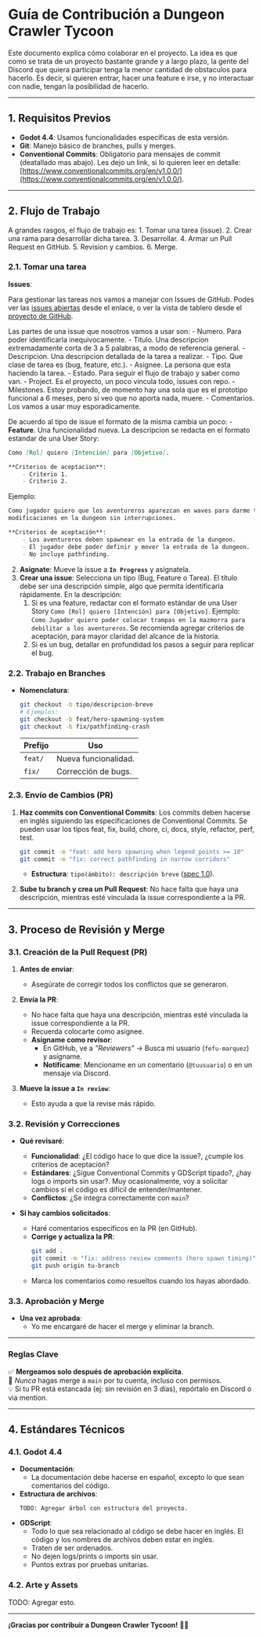 # **Guía de Contribución a Dungeon Crawler Tycoon**  

Este documento explica cómo colaborar en el proyecto. La idea es que como se trata de un proyecto bastante grande y a largo plazo, la gente del Discord que quiera participar tenga la menor cantidad de obstaculos para hacerlo. Es decir, si quieren entrar, hacer una feature e irse, y no  interactuar con nadie, tengan la posibilidad de hacerlo.

---

## **1. Requisitos Previos** 

- **Godot 4.4**: Usamos funcionalidades específicas de esta versión.  
- **Git**: Manejo básico de branches, pulls y merges.  
- **Conventional Commits**: Obligatorio para mensajes de commit (deatallado mas abajo). Les dejo un link, si lo quieren leer en detalle: [https://www.conventionalcommits.org/en/v1.0.0/](https://www.conventionalcommits.org/en/v1.0.0/).

---

## **2. Flujo de Trabajo**  

A grandes rasgos, el flujo de trabajo es:
	1. Tomar una tarea (issue).
	2. Crear una rama para desarrollar dicha tarea.
	3. Desarrollar.
	4. Armar un Pull Request en GitHub.
	5. Revision y cambios.
	6. Merge.

### **2.1. Tomar una tarea**  

**Issues**:

Para gestionar las tareas nos vamos a manejar con Issues de GitHub. Podes ver las [issues abiertas](https://github.com/ArmatorX/dungeon-crawler-tycoon/issues) desde el enlace, o ver la vista de tablero  desde  el [proyecto de GitHub](https://github.com/orgs/ArmatorX/projects/1/views/4).

Las partes de una issue que nosotros vamos a usar son:
	- Numero. Para poder identificarla inequivocamente.
	- Titulo. Una descripcion extremadamente corta de 3 a 5 palabras, a modo de referencia general.
	- Descripcion. Una descripcion detallada de la tarea a realizar.
	- Tipo. Que clase de tarea es (bug, feature, etc.).
	- Asignee. La persona que esta haciendo la tarea.
	- Estado. Para seguir el flujo de trabajo y saber como van.
	- Project. Es el proyecto, un poco vincula todo, issues con repo. 
	- Milestones. Estoy probando, de momento hay una sola que es el prototipo funcional a 6 meses, pero si veo que no aporta nada, muere.
	- Comentarios. Los vamos a usar muy esporadicamente.

De acuerdo al tipo de issue el formato de la misma cambia un poco:
	- **Feature**. Una funcionalidad nueva. La descripcion se redacta en el formato estandar de una User Story:
		
```md
Como [Rol] quiero [Intención] para [Objetivo].

**Criterios de aceptacion**:
	- Criterio 1.
	- Criterio 2.
```

Ejemplo:
	
```md
Como jugador quiero que los aventureros aparezcan en waves para darme tiempo donde pueda realizar 
modificaciones en la dungeon sin interrupciones.

**Criterios de aceptación**:
	- Los aventureros deben spawnear en la entrada de la dungeon.
	- El jugador debe poder definir y mover la entrada de la dungeon.
	- No incluye pathfinding.
```

2. **Asignate**: Mueve la issue a **`In Progress`** y asígnatela.
3. **Crear una issue**: Selecciona un tipo (Bug, Feature o Tarea). El título debe ser una descripción simple, algo que permita identificarla rápidamente. En la descripción:
	1. Si es una feature, redactar con el formato estándar de una User Story `Como [Rol] quiero [Intención] para [Objetivo]`. Ejemplo: `Como Jugador quiero poder colocar trampas en la mazmorra para debilitar a los aventureros`. Se recomienda agregar criterios de aceptación, para mayor claridad del alcance de la historia.
	2. Si es un bug, detallar en profundidad los pasos a seguir para replicar el bug.

### **2.2. Trabajo en Branches**  
- **Nomenclatura**:  
  ```bash
  git checkout -b tipo/descripcion-breve  
  # Ejemplos:  
  git checkout -b feat/hero-spawning-system  
  git checkout -b fix/pathfinding-crash  
  ```  
  | Prefijo  | Uso                          |  
  |----------|------------------------------|  
  | `feat/`  | Nueva funcionalidad.         |  
  | `fix/`   | Corrección de bugs.          |  

### **2.3. Envío de Cambios (PR)**  
1. **Haz commits con Conventional Commits**: Los commits deben hacerse en inglés siguiendo las especificaciones de Conventional Commits. Se pueden usar los tipos feat, fix, build, chore, ci, docs, style, refactor, perf, test.
   ```bash
   git commit -m "feat: add hero spawning when legend_points >= 10"  
   git commit -m "fix: correct pathfinding in narrow corridors"  
   ```  
   - **Estructura**: `tipo(ámbito): descripción breve` ([spec 1.0](https://www.conventionalcommits.org/en/v1.0.0/)).

2. **Sube tu branch y crea un Pull Request**: No hace falta que haya una descripción, mientras esté vinculada la issue correspondiente a la PR.

---

## **3. Proceso de Revisión y Merge**  

### **3.1. Creación de la Pull Request (PR)**  
1. **Antes de enviar**:  
   - Asegúrate de corregir todos los conflictos que se generaron.  

2. **Envía la PR**:  
   - No hace falta que haya una descripción, mientras esté vinculada la issue correspondiente a la PR.
   - Recuerda colocarte como asignee.   
   - **Asígname como revisor**:  
	 - En GitHub, ve a *"Reviewers"* → Busca mi usuario (`fefu-marquez`) y asígname.
	 - **Notifícame**: Mencioname en un comentario (`@tuusuario`) o en un mensaje vía Discord.  

3. **Mueve la issue a `In review`**:
	- Esto ayuda a que la revise más rápido.

### **3.2. Revisión y Correcciones**  
- **Qué revisaré**:  
  - **Funcionalidad**: ¿El código hace lo que dice la issue?, ¿cumple los criterios de aceptación?
  - **Estándares**: ¿Sigue Conventional Commits y GDScript tipado?, ¿hay logs o imports sin usar?. Muy ocasionalmente, voy a solicitar cambios si el código es difícil de entender/mantener.
  - **Conflictos**: ¿Se integra correctamente con `main`?

- **Si hay cambios solicitados**:  
  - Haré comentarios específicos en la PR (en GitHub).  
  - **Corrige y actualiza la PR**:  
	```bash
	git add .
	git commit -m "fix: address review comments (hero spawn timing)"
	git push origin tu-branch
	```  
  - Marca los comentarios como resueltos cuando los hayas abordado.

### **3.3. Aprobación y Merge**  
- **Una vez aprobada**:  
  - Yo me encargaré de hacer el merge y eliminar la branch.

---

### **Reglas Clave**  
✅ **Mergeamos solo después de aprobación explícita**.  
🚫 *Nunca* hagas merge a `main` por tu cuenta, incluso con permisos.  
💡 Si tu PR está estancada (ej: sin revisión en 3 días), repórtalo en Discord o via mention.  

--- 

## **4. Estándares Técnicos**  

### **4.1. Godot 4.4**  
- **Documentación**:
  - La documentación debe hacerse en español, excepto lo que sean comentarios del código.
- **Estructura de archivos**:  
  ```text
  TODO: Agregar árbol con estructura del proyecto.
  ```  
- **GDScript**:  
  - Todo lo que sea relacionado al código se debe hacer en inglés. El código y los nombres de archivos deben estar en inglés.
  - Traten de ser ordenados.
  - No dejen logs/prints o imports sin usar.
  - Puntos extras por pruebas unitarias.

### **4.2. Arte y Assets**  

TODO: Agregar esto.

---

**¡Gracias por contribuir a Dungeon Crawler Tycoon!** 🧙💀  
